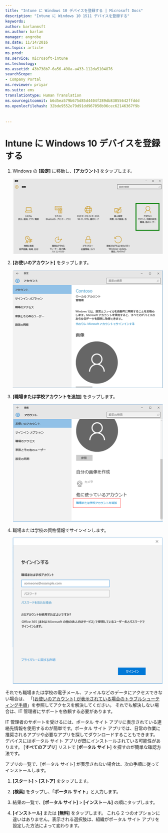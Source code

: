 ```yaml
---
title: "Intune に Windows 10 デバイスを登録する | Microsoft Docs"
description: "Intune に Windows 10 1511 デバイスを登録する"
keywords: 
author: barlanmsft
ms.author: barlan
manager: angrobe
ms.date: 11/14/2016
ms.topic: article
ms.prod: 
ms.service: microsoft-intune
ms.technology: 
ms.assetid: 43b738b7-6a56-498a-a433-112da5104876
searchScope:
- Company Portal
ms.reviewer: priyar
ms.suite: ems
translationtype: Human Translation
ms.sourcegitcommit: b6d5ea579b675d85d4404f289db83055642ffddd
ms.openlocfilehash: 32bde9552e79d91dd967050b96cec62146367f9b


---
```


# <a name="enroll-your-windows-10-device-in-intune"></a>Intune に Windows 10 デバイスを登録する

1.  Windows の **[設定]** に移動し、**[アカウント]** をタップします。

    ![[設定] と [アカウント] に移動する](./media/W10-enroll-1-settings-accounts.png)

2.  **[お使いのアカウント]** をタップします。

    ![[お使いのアカウント] をタップする](./media/W10-enroll-2-accounts-your-account.png)

3.  **[職場または学校アカウントを追加]** をタップします。

    ![[職場または学校アカウントを追加] をタップする](./media/w10-enroll-3-add-work-school-acct.png)

4.  職場または学校の資格情報でサインインします。

    ![sign-in](./media/W10-enroll-4-sign-in.png)

それでも職場または学校の電子メール、ファイルなどのデータにアクセスできない場合は、 「[[お使いのアカウント] が表示されている場合のトラブルシューティング手順](troubleshoot-your-windows-10-device-windows.md#troubleshooting-steps-to-follow-if-you-see-your-account)」を参照してアクセスを解決してください。 それでも解決しない場合は、IT 管理者にサポートを依頼する必要があります。

IT 管理者のサポートを受けるには、ポータル サイト アプリに表示されている連絡先情報を使用するのが簡単です。ポータル サイト アプリでは、日常の作業に推奨されるアプリや必要なアプリを探してダウンロードすることもできます。 デバイスにはポータル サイト アプリが既にインストールされている可能性があります。 [__すべてのアプリ__] リストで [__ポータル サイト__] を探すのが簡単な確認方法です。

アプリの一覧で、[ポータル サイト] が表示されない場合は、次の手順に従ってインストールします。

1.  **[スタート]** &gt; **[ストア]** をタップします。

2.  **[検索]** をタップし、「**ポータル サイト**」と入力します。

3.  結果の一覧で、**[ポータル サイト]** &gt; **[インストール]** の順にタップします。

4.  **[インストール]** または **[無料]** をタップします。 これら 2 つのオプションに違いはありません。表示される選択肢は、組織がポータル サイト アプリを設定した方法によって変わります。



<!--HONumber=Dec16_HO2-->



